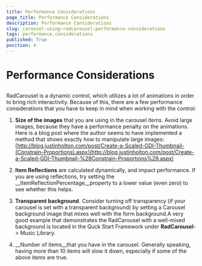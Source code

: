 ```yaml
---
title: Performance Considerations
page_title: Performance Considerations
description: Performance Considerations
slug: carousel-using-radcarousel-performance-considerations
tags: performance,considerations
published: True
position: 4
---
```


# Performance Considerations



## 

RadCarousel is a dynamic control, which utilizes a lot of animations in order to bring rich interactivity. Because of this, there are a few performance considerations that you have to keep in mind when working with the control:

1. __Size of the images__ that you are using in the carousel items. Avoid large images, because they have a performance penalty on the animations. Here is a blog post where the author seems to have implemented a method that shows exactly how to manipulate large images:[http://blog.justinholton.com/post/Create-a-Scaled-GDI-Thumbnail-(Constrain-Proportions).aspx](http://blog.justinholton.com/post/Create-a-Scaled-GDI-Thumbnail-%28Constrain-Proportions%29.aspx)

1. __Item Reflections__ are calculated dynamically, and impact performance. If you are using reflections, try setting the __ItemReflectionPercentage__property to a lower value (even zero) to see whether this helps. 

1. __Transparent background__. Consider turning off transparency (if your carousel is set with a transparent background) by setting a Carousel background image that mixes well with the form background.A very good example that demonstrates the RadCarousel with a well-mixed background is located in the Quck Start Framework under __RadCarousel__-> Music Library.

1. __Number of items__that you have in the carousel. Generally speaking, having more than 10 items will slow it down, especially if some of the above items are true.

